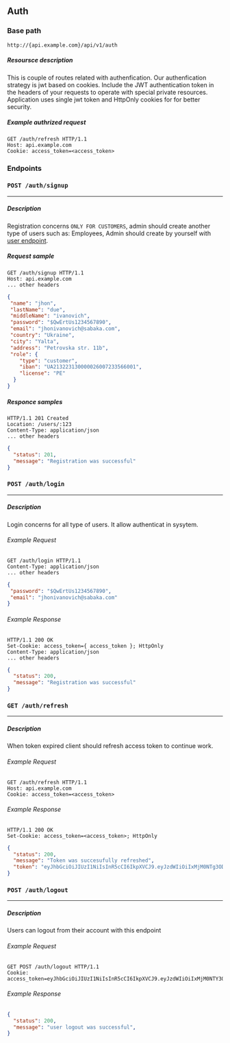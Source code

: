 ## Auth

### Base path

```plaintext
http://{api.example.com}/api/v1/auth
```

##### Resoursce description

This is couple of routes related with authenfication. Our authenfication strategy is jwt based on cookies. Include the JWT authentication token in the headers of your requests to operate with special private resources. Application uses single jwt token and HttpOnly cookies for for better security. 

##### Example authrized request

```http
GET /auth/refresh HTTP/1.1
Host: api.example.com
Cookie: access_token=<access_token>
```

### Endpoints

### `POST /auth/signup`
------------------------------------------------------------------

##### Description

Registration concerns `ONLY FOR CUSTOMERS`, admin should create another type of users such as: Employees, Admin should create by yourself with  [user endpoint](#Users).
                           
##### Request sample 

```http
GET /auth/signup HTTP/1.1
Host: api.example.com
... other headers
```

```json
{
 "name": "jhon",       
 "lastName": "due",  
 "middleName": "ivanovich",  
 "password": "$QwErtUs1234567890",
 "email": "jhonivanovich@sabaka.com",
 "country": "Ukraine",   
 "city": "Yalta",
 "address": "Petrovska str. 11b",
 "role": { 
    "type": "customer",
    "iban": "UA213223130000026007233566001",
    "license": "PE"
  }
}
```
##### Responce samples

```http
HTTP/1.1 201 Created
Location: /users/:123
Content-Type: application/json
... other headers
```
```json
{
  "status": 201,
  "message": "Registration was successful"
}
```

### `POST /auth/login`
------------------------------------------------------------------

##### Description
Login concerns for all type of users. It allow authenticat in sysytem.
                           
###### Example Request

```http
GET /auth/login HTTP/1.1
Content-Type: application/json
... other headers
```
```json
{
 "password": "$QwErtUs1234567890",
 "email": "jhonivanovich@sabaka.com"
}
```

###### Example Response

```http
HTTP/1.1 200 OK
Set-Cookie: access_token={ access_token }; HttpOnly
Content-Type: application/json
... other headers 
```
```json
{
  "status": 200,
  "message": "Registration was successful"
}
```

### `GET /auth/refresh`
------------------------------------------------------------------

##### Description

When token expired client should refresh access token to continue work.

###### Example Request

```http
GET /auth/refresh HTTP/1.1
Host: api.example.com
Cookie: access_token=<access_token>
```
###### Example Response

```http
HTTP/1.1 200 OK
Set-Cookie: access_token=<access_token>; HttpOnly
```

```json
{
  "status": 200,
  "message": "Token was succesufully refreshed",
  "token": "eyJhbGciOiJIUzI1NiIsInR5cCI6IkpXVCJ9.eyJzdWIiOiIxMjM0NTg3ODkwIiwibmFtZSI6IkpvaG4gRG9lIiwiaWF0IjoxNTE2MjM5MDIyfQ.KK5gU5f2XwqqLVyWBbgyC_rQJSJqWaTPOesXG_hdDFk",
}
```

### `POST /auth/logout`

------------------------------------------------------------------

##### Description

Users can logout from their account with this endpoint


###### Example Request

```http
GET POST /auth/logout HTTP/1.1
Cookie: access_token=eyJhbGciOiJIUzI1NiIsInR5cCI6IkpXVCJ9.eyJzdWIiOiIxMjM0NTY3ODkwIiwibmFtZSI6IkpvaG4gRG9lIiwiaWF0IjoxNTE2MjM5MDIyfQ.SflKxwRJSMeKKF2QT4fwpMeJf36POk6yJV_adQssw5c
```
###### Example Response

```json
{
  "status": 200,
  "message": "user logout was successful",
}
```
